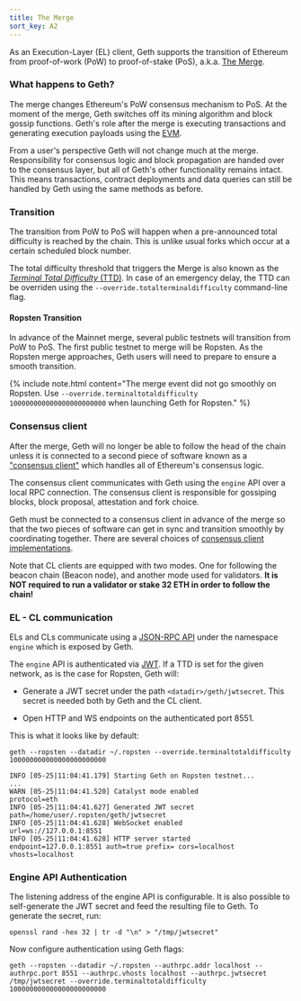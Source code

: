 ```yaml
---
title: The Merge
sort_key: A2
---
```


As an Execution-Layer (EL) client, Geth supports the transition of Ethereum from proof-of-work (PoW) to
proof-of-stake (PoS), a.k.a. [The Merge](https://ethereum.org/en/upgrades/merge/).

### What happens to Geth?

The merge changes Ethereum's PoW consensus mechanism to PoS. At the moment of the merge, 
Geth switches off its mining algorithm and block gossip functions. Geth's role after the merge is 
executing transactions and generating execution payloads using the [EVM](https://ethereum.org/en/developers/docs/evm).

From a user's perspective Geth will not change much at the merge. Responsibility for consensus logic and
block propagation are handed over to the consensus layer, but all of Geth's other functionality remains
intact. This means transactions, contract deployments and data queries can still be handled by Geth using
the same methods as before.

### Transition

The transition from PoW to PoS will happen when a pre-announced total difficulty is reached by the chain. 
This is unlike usual forks which occur at a certain scheduled block number.

The total difficulty threshold that triggers the Merge is also known as the [*Terminal
Total Difficulty* (TTD)](https://ethereum.org/en/glossary/#terminal-total-difficulty). In
case of an emergency delay, the TTD can be overriden using the `--override.totalterminaldifficulty` command-line
flag.

#### Ropsten Transition

In advance of the Mainnet merge, several public testnets will transition from PoW to PoS.
The first public testnet to merge will be Ropsten. As the Ropsten merge approaches, Geth
users will need to prepare to ensure a smooth transition.

{% include note.html content="The merge event did not go smoothly on Ropsten. Use `--override.terminaltotaldifficulty 100000000000000000000000` when launching Geth for Ropsten." %}

### Consensus client

After the merge, Geth will no longer be able to follow the head of the chain unless it is connected to a second
piece of software known as a ["consensus client"](https://ethereum.org/en/developers/docs/nodes-and-clients/#consensus-clients)
which handles all of Ethereum's consensus logic. 

The consensus client communicates with Geth using the `engine` API over a local RPC connection. The consensus client 
is responsible for gossiping blocks, block proposal, attestation and fork choice. 

Geth must be connected to a consensus client in advance of the merge so that the two pieces of software can get in sync and
transition smoothly by coordinating together. There are several choices of [consensus client implementations][cl-list].

Note that CL clients are equipped with two modes. One for following the beacon chain (Beacon node), and another mode 
used for validators. **It is NOT required to run a validator or stake 32 ETH in order to follow the chain!**

### EL - CL communication

ELs and CLs communicate using a [JSON-RPC API][engineapi] under the namespace `engine` which is exposed by Geth.

The `engine` API is authenticated via [JWT](https://jwt.io). If a TTD is set for the given network, as is the 
case for Ropsten, Geth will:

- Generate a JWT secret under the path `<datadir>/geth/jwtsecret`. This secret is needed
  both by Geth and the CL client.

- Open HTTP and WS endpoints on the authenticated port 8551.

This is what it looks like by default:

```shell
geth --ropsten --datadir ~/.ropsten --override.terminaltotaldifficulty 100000000000000000000000
```

```terminal
INFO [05-25|11:04:41.179] Starting Geth on Ropsten testnet...
...
WARN [05-25|11:04:41.520] Catalyst mode enabled                    protocol=eth
INFO [05-25|11:04:41.627] Generated JWT secret                     path=/home/user/.ropsten/geth/jwtsecret
INFO [05-25|11:04:41.628] WebSocket enabled                        url=ws://127.0.0.1:8551
INFO [05-25|11:04:41.628] HTTP server started                      endpoint=127.0.0.1:8551 auth=true prefix= cors=localhost vhosts=localhost
```

### Engine API Authentication

The listening address of the engine API is configurable. It is also possible to self-generate the JWT secret and feed the resulting file to Geth. To generate the secret, run:

```shell
openssl rand -hex 32 | tr -d "\n" > "/tmp/jwtsecret"
```

Now configure authentication using Geth flags:

```shell
geth --ropsten --datadir ~/.ropsten --authrpc.addr localhost --authrpc.port 8551 --authrpc.vhosts localhost --authrpc.jwtsecret /tmp/jwtsecret --override.terminaltotaldifficulty 100000000000000000000000
```

[engineapi]: https://github.com/ethereum/execution-apis/blob/main/src/engine/specification.md
[cl-list]: https://ethereum.org/en/developers/docs/nodes-and-clients/#consensus-clients
